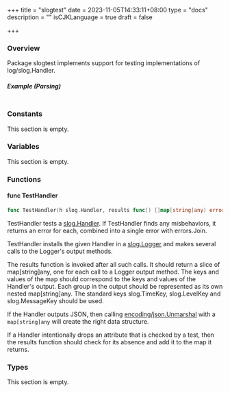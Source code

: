 +++
title = "slogtest"
date = 2023-11-05T14:33:11+08:00
type = "docs"
description = ""
isCJKLanguage = true
draft = false

+++

### Overview 

Package slogtest implements support for testing implementations of log/slog.Handler.

##### Example (Parsing)

``` go

```
### Constants 

This section is empty.

### Variables 

This section is empty.

### Functions 

#### func TestHandler 

``` go
func TestHandler(h slog.Handler, results func() []map[string]any) error
```

TestHandler tests a [slog.Handler](https://pkg.go.dev/log/slog#Handler). If TestHandler finds any misbehaviors, it returns an error for each, combined into a single error with errors.Join.

TestHandler installs the given Handler in a [slog.Logger](https://pkg.go.dev/log/slog#Logger) and makes several calls to the Logger's output methods.

The results function is invoked after all such calls. It should return a slice of map[string]any, one for each call to a Logger output method. The keys and values of the map should correspond to the keys and values of the Handler's output. Each group in the output should be represented as its own nested map[string]any. The standard keys slog.TimeKey, slog.LevelKey and slog.MessageKey should be used.

If the Handler outputs JSON, then calling [encoding/json.Unmarshal](https://pkg.go.dev/encoding/json#Unmarshal) with a `map[string]any` will create the right data structure.

If a Handler intentionally drops an attribute that is checked by a test, then the results function should check for its absence and add it to the map it returns.

### Types 

This section is empty.